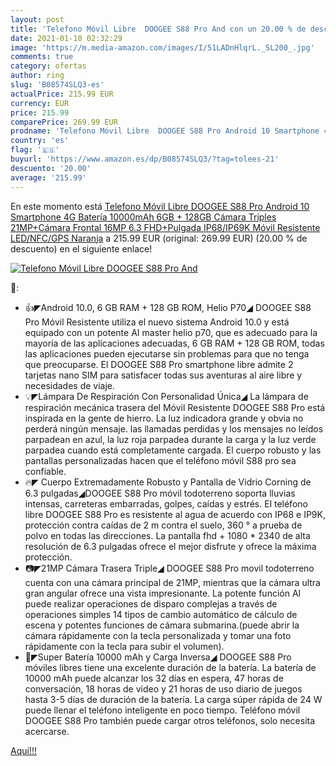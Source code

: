 ```yaml
---
layout: post
title: 'Telefono Móvil Libre  DOOGEE S88 Pro And con un 20.00 % de descuento'
date: 2021-01-10 02:32:29
image: 'https://m.media-amazon.com/images/I/51LADnHlqrL._SL200_.jpg'
comments: true
category: ofertas
author: ring
slug: 'B08574SLQ3-es'
actualPrice: 215.99 EUR
currency: EUR
price: 215.99
comparePrice: 269.99 EUR
prodname: 'Telefono Móvil Libre  DOOGEE S88 Pro Android 10 Smartphone 4G  Batería 10000mAh 6GB + 128GB  Cámara Triples 21MP+Cámara Frontal 16MP  6.3 FHD+Pulgada IP68/IP69K Móvil Resistente  LED/NFC/GPS  Naranja'
country: 'es'
flag: '🇪🇸'
buyurl: 'https://www.amazon.es/dp/B08574SLQ3/?tag=tolees-21'
descuento: '20.00'
average: '215.99'
---
```


En este momento está [Telefono Móvil Libre  DOOGEE S88 Pro Android 10 Smartphone 4G  Batería 10000mAh 6GB + 128GB  Cámara Triples 21MP+Cámara Frontal 16MP  6.3 FHD+Pulgada IP68/IP69K Móvil Resistente  LED/NFC/GPS  Naranja](https://www.amazon.es/dp/B08574SLQ3/?tag=tolees-21) a 215.99 EUR (original: 269.99 EUR) (20.00 %  de descuento) en el siguiente enlace!

[![Telefono Móvil Libre  DOOGEE S88 Pro And](https://m.media-amazon.com/images/I/51LADnHlqrL._SL200_.jpg)](https://www.amazon.es/dp/B08574SLQ3/?tag=tolees-21)

🔎:

- 👍◤Android 10.0, 6 GB RAM + 128 GB ROM, Helio P70◢ DOOGEE S88 Pro Móvil Resistente utiliza el nuevo sistema Android 10.0 y está equipado con un potente AI master helio p70, que es adecuado para la mayoría de las aplicaciones adecuadas, 6 GB RAM + 128 GB ROM, todas las aplicaciones pueden ejecutarse sin problemas para que no tenga que preocuparse. El DOOGEE S88 Pro smartphone libre admite 2 tarjetas nano SIM para satisfacer todas sus aventuras al aire libre y necesidades de viaje.
- 💡◤Lámpara De Respiración Con Personalidad Única◢ La lámpara de respiración mecánica trasera del Móvil Resistente DOOGEE S88 Pro está inspirada en la gente de hierro. La luz indicadora grande y obvia no perderá ningún mensaje. las llamadas perdidas y los mensajes no leídos parpadean en azul, la luz roja parpadea durante la carga y la luz verde parpadea cuando está completamente cargada. El cuerpo robusto y las pantallas personalizadas hacen que el teléfono móvil S88 pro sea confiable.
- 🔥◤ Cuerpo Extremadamente Robusto y Pantalla de Vidrio Corning de 6.3 pulgadas◢DOOGEE S88 Pro móvil todoterreno soporta lluvias intensas, carreteras embarradas, golpes, caídas y estrés. El teléfono libre DOOGEE S88 Pro es resistente al agua de acuerdo con IP68 e IP9K, protección contra caídas de 2 m contra el suelo, 360 ° a prueba de polvo en todas las direcciones. La pantalla fhd + 1080 * 2340 de alta resolución de 6.3 pulgadas ofrece el mejor disfrute y ofrece la máxima protección.
- 📷◤21MP Cámara Trasera Triple◢ DOOGEE S88 Pro movil todoterreno cuenta con una cámara principal de 21MP, mientras que la cámara ultra gran angular ofrece una vista impresionante. La potente función AI puede realizar operaciones de disparo complejas a través de operaciones simples 14 tipos de cambio automático de cálculo de escena y potentes funciones de cámara submarina.(puede abrir la cámara rápidamente con la tecla personalizada y tomar una foto rápidamente con la tecla para subir el volumen).
- 🔋◤Super Batería 10000 mAh y Carga Inversa◢ DOOGEE S88 Pro móviles libres tiene una excelente duración de la batería. La batería de 10000 mAh puede alcanzar los 32 días en espera, 47 horas de conversación, 18 horas de video y 21 horas de uso diario de juegos hasta 3-5 días de duración de la batería. La carga súper rápida de 24 W puede llenar el teléfono inteligente en poco tiempo. Teléfono móvil DOOGEE S88 Pro también puede cargar otros teléfonos, solo necesita acercarse.

[Aquí!!!](https://www.amazon.es/dp/B08574SLQ3/?tag=tolees-21)
